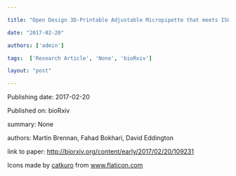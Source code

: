 ---
title: "Open Design 3D-Printable Adjustable Micropipette that meets ISO Standard for Accuracy"
date: "2017-02-20"
authors: ['admin']
tags:  ['Research Article', 'None', 'bioRxiv']
layout: "post"
---
Publishing date: 2017-02-20

Published on: bioRxiv

summary: None

authors: Martin Brennan, Fahad Bokhari, David Eddington

link to paper: http://biorxiv.org/content/early/2017/02/20/109231

Icons made by <a href="https://www.flaticon.com/free-icon/bookshelves_3576884" title="catkuro">catkuro</a> from <a href="https://www.flaticon.com/" title="Flaticon"> www.flaticon.com</a>